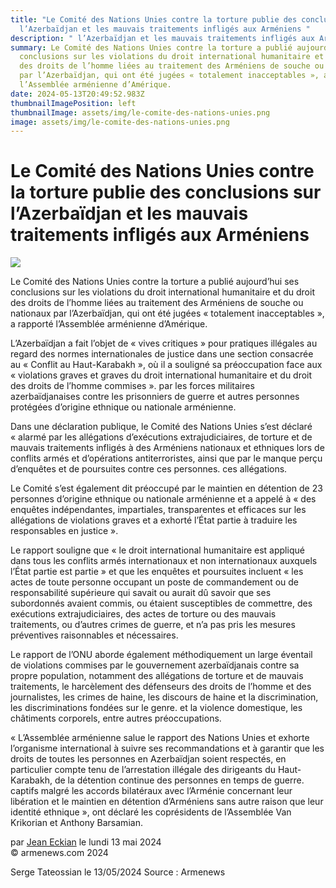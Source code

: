 ```yaml
---
title: "Le Comité des Nations Unies contre la torture publie des conclusions sur
  l’Azerbaïdjan et les mauvais traitements infligés aux Arméniens "
description: " l’Azerbaïdjan et les mauvais traitements infligés aux Arméniens"
summary: Le Comité des Nations Unies contre la torture a publié aujourd’hui ses
  conclusions sur les violations du droit international humanitaire et du droit
  des droits de l’homme liées au traitement des Arméniens de souche ou nationaux
  par l’Azerbaïdjan, qui ont été jugées « totalement inacceptables », a rapporté
  l’Assemblée arménienne d’Amérique.
date: 2024-05-13T20:49:52.983Z
thumbnailImagePosition: left
thumbnailImage: assets/img/le-comite-des-nations-unies.png
image: assets/img/le-comite-des-nations-unies.png
---
```

<!--StartFragment-->

# Le Comité des Nations Unies contre la torture publie des conclusions sur l’Azerbaïdjan et les mauvais traitements infligés aux Arméniens



![](https://www.armenews.com/local/cache-gd2/30/c128ca13f32ce9ab8444c30a00f7cd.png)

Le Comité des Nations Unies contre la torture a publié aujourd’hui ses conclusions sur les violations du droit international humanitaire et du droit des droits de l’homme liées au traitement des Arméniens de souche ou nationaux par l’Azerbaïdjan, qui ont été jugées « totalement inacceptables », a rapporté l’Assemblée arménienne d’Amérique.

L’Azerbaïdjan a fait l’objet de « vives critiques » pour pratiques illégales au regard des normes internationales de justice dans une section consacrée au « Conflit au Haut-Karabakh », où il a souligné sa préoccupation face aux « violations graves et graves du droit international humanitaire et du droit des droits de l’homme commises ». par les forces militaires azerbaïdjanaises contre les prisonniers de guerre et autres personnes protégées d’origine ethnique ou nationale arménienne.

Dans une déclaration publique, le Comité des Nations Unies s’est déclaré « alarmé par les allégations d’exécutions extrajudiciaires, de torture et de mauvais traitements infligés à des Arméniens nationaux et ethniques lors de conflits armés et d’opérations antiterroristes, ainsi que par le manque perçu d’enquêtes et de poursuites contre ces personnes. ces allégations.

Le Comité s’est également dit préoccupé par le maintien en détention de 23 personnes d’origine ethnique ou nationale arménienne et a appelé à « des enquêtes indépendantes, impartiales, transparentes et efficaces sur les allégations de violations graves et a exhorté l’État partie à traduire les responsables en justice ».

Le rapport souligne que « le droit international humanitaire est appliqué dans tous les conflits armés internationaux et non internationaux auxquels l’État partie est partie » et que les enquêtes et poursuites incluent « les actes de toute personne occupant un poste de commandement ou de responsabilité supérieure qui savait ou aurait dû savoir que ses subordonnés avaient commis, ou étaient susceptibles de commettre, des exécutions extrajudiciaires, des actes de torture ou des mauvais traitements, ou d’autres crimes de guerre, et n’a pas pris les mesures préventives raisonnables et nécessaires.

Le rapport de l’ONU aborde également méthodiquement un large éventail de violations commises par le gouvernement azerbaïdjanais contre sa propre population, notamment des allégations de torture et de mauvais traitements, le harcèlement des défenseurs des droits de l’homme et des journalistes, les crimes de haine, les discours de haine et la discrimination, les discriminations fondées sur le genre. et la violence domestique, les châtiments corporels, entre autres préoccupations.

« L’Assemblée arménienne salue le rapport des Nations Unies et exhorte l’organisme international à suivre ses recommandations et à garantir que les droits de toutes les personnes en Azerbaïdjan soient respectés, en particulier compte tenu de l’arrestation illégale des dirigeants du Haut-Karabakh, de la détention continue des personnes en temps de guerre. captifs malgré les accords bilatéraux avec l’Arménie concernant leur libération et le maintien en détention d’Arméniens sans autre raison que leur identité ethnique », ont déclaré les coprésidents de l’Assemblée Van Krikorian et Anthony Barsamian.

par [Jean Eckian](https://www.armenews.com/spip.php?page=auteur&id_auteur=34) le lundi 13 mai 2024\
© armenews.com 2024

Serge Tateossian le 13/05/2024   Source : Armenews